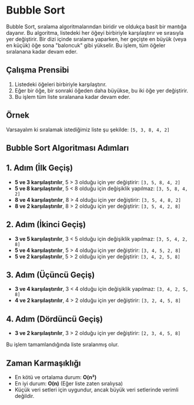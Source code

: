 # Bubble Sort

Bubble Sort, sıralama algoritmalarından biridir ve oldukça basit bir mantığa dayanır. Bu algoritma, listedeki her öğeyi birbiriyle karşılaştırır ve sırasıyla yer değiştirir. Bir dizi içinde sıralama yaparken, her geçişte en büyük (veya en küçük) öğe sona "baloncuk" gibi yükselir. Bu işlem, tüm öğeler sıralanana kadar devam eder.

## Çalışma Prensibi

1. Listedeki öğeleri birbiriyle karşılaştırır.
2. Eğer bir öğe, bir sonraki öğeden daha büyükse, bu iki öğe yer değiştirir.
3. Bu işlem tüm liste sıralanana kadar devam eder.

## Örnek

Varsayalım ki sıralamak istediğimiz liste şu şekilde: `[5, 3, 8, 4, 2]`

## Bubble Sort Algoritması Adımları

## 1. Adım (İlk Geçiş)

- **5 ve 3 karşılaştırılır**, 5 > 3 olduğu için yer değiştirir: `[3, 5, 8, 4, 2]`
- **5 ve 8 karşılaştırılır**, 5 < 8 olduğu için değişiklik yapılmaz: `[3, 5, 8, 4, 2]`
- **8 ve 4 karşılaştırılır**, 8 > 4 olduğu için yer değiştirir: `[3, 5, 4, 8, 2]`
- **8 ve 2 karşılaştırılır**, 8 > 2 olduğu için yer değiştirir: `[3, 5, 4, 2, 8]`

## 2. Adım (İkinci Geçiş)

- **3 ve 5 karşılaştırılır**, 3 < 5 olduğu için değişiklik yapılmaz: `[3, 5, 4, 2, 8]`
- **5 ve 4 karşılaştırılır**, 5 > 4 olduğu için yer değiştirir: `[3, 4, 5, 2, 8]`
- **5 ve 2 karşılaştırılır**, 5 > 2 olduğu için yer değiştirir: `[3, 4, 2, 5, 8]`

## 3. Adım (Üçüncü Geçiş)

- **3 ve 4 karşılaştırılır**, 3 < 4 olduğu için değişiklik yapılmaz: `[3, 4, 2, 5, 8]`
- **4 ve 2 karşılaştırılır**, 4 > 2 olduğu için yer değiştirir: `[3, 2, 4, 5, 8]`

## 4. Adım (Dördüncü Geçiş)

- **3 ve 2 karşılaştırılır**, 3 > 2 olduğu için yer değiştirir: `[2, 3, 4, 5, 8]`

Bu işlem tamamlandığında liste sıralanmış olur.

## Zaman Karmaşıklığı

- En kötü ve ortalama durum: **O(n²)**
- En iyi durum: **O(n)** (Eğer liste zaten sıralıysa)
- Küçük veri setleri için uygundur, ancak büyük veri setlerinde verimli değildir.
